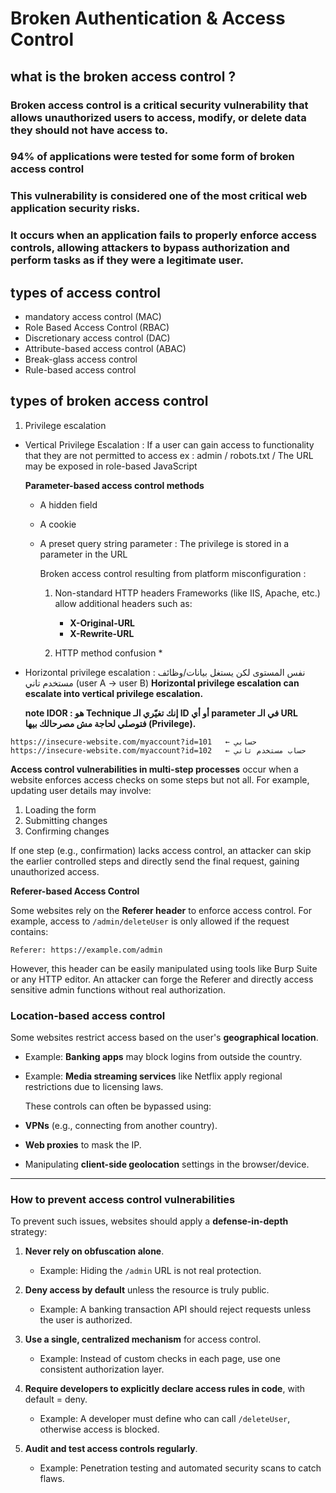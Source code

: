 # Broken Authentication & Access Control
## what is the broken access control ?
### Broken access control is a critical security vulnerability that allows unauthorized users to access, modify, or delete data they should not have access to. 
### 94% of applications were tested for some form of broken access control 
### This vulnerability is considered one of the most critical web application security risks.
###  It occurs when an application fails to properly enforce access controls, allowing attackers to bypass authorization and perform tasks as if they were a legitimate user.
## types of access control
- mandatory access control (MAC)
-  Role Based Access Control (RBAC)
-  Discretionary access control (DAC)
-  Attribute-based access control (ABAC)
-  Break-glass access control
-  Rule-based access control
  ## types of broken access control
  1. Privilege escalation
  - Vertical Privilege Escalation : If a user can gain access to functionality that they are not permitted to access    ex : admin / robots.txt / The URL may be exposed in role-based JavaScript
    
    **Parameter-based access control methods**
    - A hidden field
    - A cookie
    - A preset query string parameter : The privilege is stored in a parameter in the URL
   
      Broken access control resulting from platform misconfiguration :
      1. Non-standard HTTP headers
        Frameworks (like IIS, Apache, etc.) allow additional headers such as:

          * **X-Original-URL**
          * **X-Rewrite-URL**
      2. HTTP method confusion
         * 


  - Horizontal privilege escalation  : نفس المستوى لكن يستغل بيانات/وظائف مستخدم تاني (user A → user B)
    **Horizontal privilege escalation can escalate into vertical privilege escalation.**

    
    **note  IDOR : هو Technique إنك تغيّري الـ ID أو أي parameter في الـ URL فتوصلي لحاجة مش مصرحالك بيها (Privilege).**

`https://insecure-website.com/myaccount?id=101   ← حسابي
https://insecure-website.com/myaccount?id=102   ← حساب مستخدم تاني`


**Access control vulnerabilities in multi-step processes** occur when a website enforces access checks on some steps but not all. For example, updating user details may involve:

1. Loading the form
2. Submitting changes
3. Confirming changes

If one step (e.g., confirmation) lacks access control, an attacker can skip the earlier controlled steps and directly send the final request, gaining unauthorized access.

**Referer-based Access Control**

Some websites rely on the **Referer header** to enforce access control. For example, access to `/admin/deleteUser` is only allowed if the request contains:

```
Referer: https://example.com/admin
```

However, this header can be easily manipulated using tools like Burp Suite or any HTTP editor. An attacker can forge the Referer and directly access sensitive admin functions without real authorization.



### **Location-based access control**

Some websites restrict access based on the user's **geographical location**.

* Example: **Banking apps** may block logins from outside the country.
* Example: **Media streaming services** like Netflix apply regional restrictions due to licensing laws.

  These controls can often be bypassed using:

* **VPNs** (e.g., connecting from another country).
* **Web proxies** to mask the IP.
* Manipulating **client-side geolocation** settings in the browser/device.

---

### **How to prevent access control vulnerabilities**

To prevent such issues, websites should apply a **defense-in-depth** strategy:

1. **Never rely on obfuscation alone**.

   * Example: Hiding the `/admin` URL is not real protection.

2. **Deny access by default** unless the resource is truly public.

   * Example: A banking transaction API should reject requests unless the user is authorized.

3. **Use a single, centralized mechanism** for access control.

   * Example: Instead of custom checks in each page, use one consistent authorization layer.

4. **Require developers to explicitly declare access rules in code**, with default = deny.

   * Example: A developer must define who can call `/deleteUser`, otherwise access is blocked.

5. **Audit and test access controls regularly**.

   * Example: Penetration testing and automated security scans to catch flaws.







